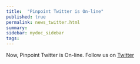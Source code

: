 ```yaml
---
title:  "Pinpoint Twitter is On-line"
published: true
permalink: news_twitter.html
summary: 
sidebar: mydoc_sidebar
tags:
---
```


Now, Pinpoint Twitter is On-line.
Follow us on [Twitter](https://twitter.com/Pinpoint_APM)

